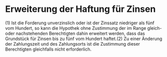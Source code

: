 # Erweiterung der Haftung für Zinsen

(1) Ist die Forderung unverzinslich oder ist der Zinssatz niedriger als fünf vom Hundert, so kann die Hypothek ohne Zustimmung der im Range gleich- oder nachstehenden Berechtigten dahin erweitert werden, dass das Grundstück für Zinsen bis zu fünf vom Hundert haftet.(2) Zu einer Änderung der Zahlungszeit und des Zahlungsorts ist die Zustimmung dieser Berechtigten gleichfalls nicht erforderlich. 

